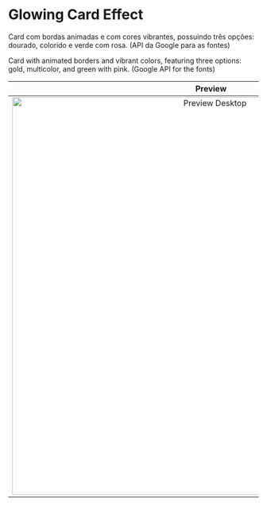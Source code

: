 # Glowing Card Effect


Card com bordas animadas e com cores vibrantes, possuindo três opções: dourado, colorido e verde com rosa. (API da Google para as fontes)

Card with animated borders and vibrant colors, featuring three options: gold, multicolor, and green with pink. (Google API for the fonts)

| <div align="center">Preview</div> |
|:--:|
| <img src="./preview/gif-glowing-card-effect.gif" alt="Preview Desktop" width="800"/> |
